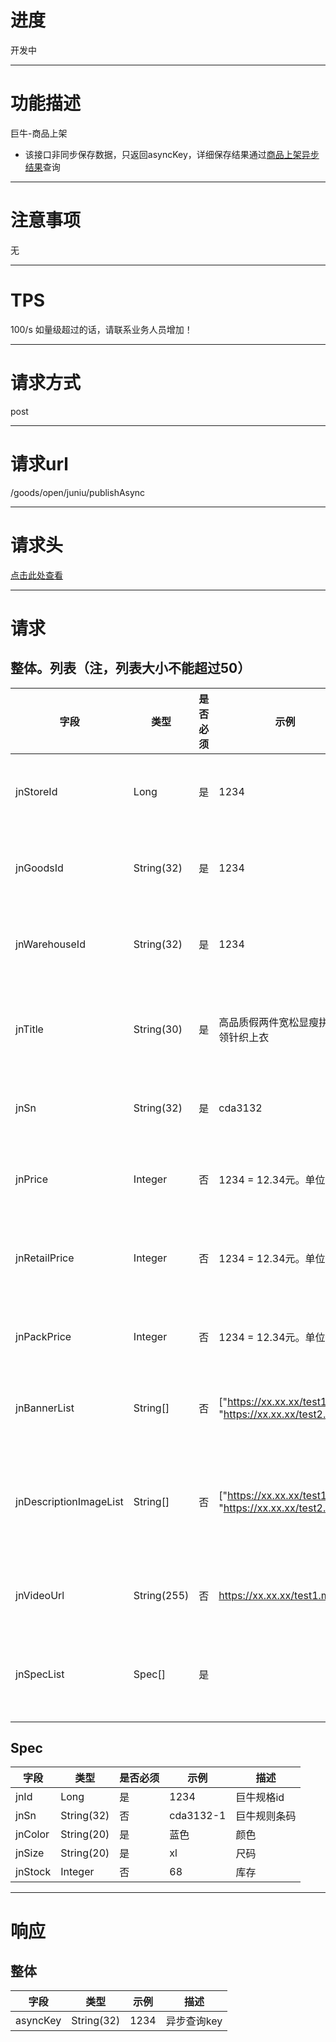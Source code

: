# 进度
开发中

---

# 功能描述
巨牛-商品上架
- 该接口非同步保存数据，只返回asyncKey，详细保存结果通过[商品上架异步结果](./商品上架异步结果.md)查询

---

# 注意事项
无

---

# TPS
100/s 如量级超过的话，请联系业务人员增加！

---

# 请求方式
post

---

# 请求url
/goods/open/juniu/publishAsync

---

# 请求头
[点击此处查看](../请求头部及签名方式.md)

---

# 请求
## 整体。列表（注，列表大小不能超过50）
| 字段            | 类型         |是否必须| 示例                              | 描述                              | 
| -------------- | ------------ | ---- | --------------------------------- | --------------------------------- |
| jnStoreId        | Long         | 是   | 1234                             | 巨牛店铺id                         |
| jnGoodsId        | String(32)   | 是   | 1234                             | 巨牛商品id                         |
| jnWarehouseId    | String(32)   | 是   | 1234                             | 巨牛仓库id                         |
| jnTitle          | String(30)   | 是   | 高品质假两件宽松显瘦拼色V领针织上衣    | 巨牛商品标题                       |
| jnSn             | String(32)   | 是   | cda3132                          | 巨牛款号                           |
| jnPrice          | Integer      | 否   | 1234 = 12.34元。单位是分           | 巨牛销售价                         |
| jnRetailPrice    | Integer      | 否   | 1234 = 12.34元。单位是分           | 巨牛拿货价                         |
| jnPackPrice      | Integer      | 否   | 1234 = 12.34元。单位是分           | 巨牛打包价                         |
| jnBannerList     | String[]     | 否   | ["https://xx.xx.xx/test1.jpg", "https://xx.xx.xx/test2.jpg"]           | 图片列表                         |
| jnDescriptionImageList | String[] | 否 | ["https://xx.xx.xx/test1.jpg", "https://xx.xx.xx/test2.jpg"]           | 货品描述图片列表                  |
| jnVideoUrl       | String(255)  | 否   | https://xx.xx.xx/test1.mp4       | 视频地址                           |
| jnSpecList       | Spec[]       | 是   |                                  | 颜色尺码列表                        |


## Spec
| 字段            | 类型         |是否必须| 示例                            | 描述                              | 
| -------------- | ------------ | ---- | ------------------------------- | --------------------------------- |
| jnId           | Long         | 是   |  1234                            | 巨牛规格id                            |
| jnSn           | String(32)   | 否   | cda3132-1                        | 巨牛规则条码                           |
| jnColor        | String(20)   | 是   | 蓝色                              | 颜色                              |
| jnSize         | String(20)   | 是   | xl                               | 尺码                              |
| jnStock        | Integer      | 否   | 68                               | 库存                              |

---

# 响应
## 整体
| 字段            | 类型         | 示例                              | 描述                               | 
| -------------- | ------------ | -------------------------------- | --------------------------------- |
| asyncKey       | String(32)   | 1234                             | 异步查询key                        |
